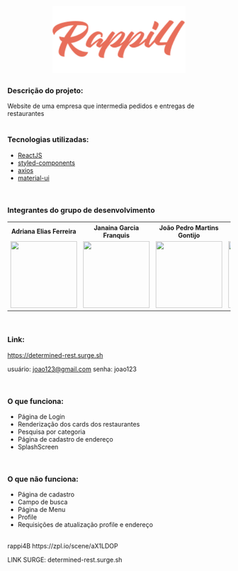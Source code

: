 <h1 align="center">
    <img width="300px" height="150px" alt="logo" src="https://github.com/future4code/paiva-labe-food4/blob/master/src/assets/LogoRappi4Colored.svg" />
    <br>    
</h1>

### Descrição do projeto:

Website de uma empresa que intermedia pedidos e entregas de restaurantes
<br/>
<br/>

### Tecnologias utilizadas:

- [ReactJS](https://reactjs.org/)
- [styled-components](https://www.styled-components.com/)
- [axios](https://github.com/axios/axios)
- [material-ui](https://material-ui.com/pt/)

<br/>

### Integrantes do grupo de desenvolvimento
<table>
  <tr>
    <th>Adriana Elias Ferreira</th>
    <th>Janaina Garcia Franquis</th>
    <th>João Pedro Martins Gontijo</th>
    <th>Sarah Migliorini Rocha</th>
    <th>Túlio Dias</th>
  </tr>
  <tr>
    <td>
  <img width='150px' height='150px' src='https://ca.slack-edge.com/TLAVDH7C2-U01SSF28JKT-a91fc1ade6f2-512' >
    </td>
        <td>
  <img width='150px' height='150px' src='https://ca.slack-edge.com/TLAVDH7C2-U01SL1TGFPW-eebfadefe904-512' >
    </td>
        <td>
  <img width='150px' height='150px' src='https://ca.slack-edge.com/TLAVDH7C2-U01SVQENQ6Q-101514f43f07-512' >
    </td>
     <td>
  <img width='150px' height='150px' src='https://ca.slack-edge.com/TLAVDH7C2-U01SE37G5AP-98aeaa93b8ac-512' >
    </td>
      <td>
  <img width='150px' height='150px' src='https://ca.slack-edge.com/TLAVDH7C2-U01SDSEHE1Y-2796d709d5a3-512' >
    </td>
  </tr>
<table>
<br/>

### Link: 
https://determined-rest.surge.sh    

usuário: joao123@gmail.com 
senha: joao123


<br/>

### O que funciona:
- Página de Login 
- Renderização dos cards dos restaurantes
- Pesquisa por categoria
- Página de cadastro de endereço
- SplashScreen
<br/>

### O que não funciona: 
- Página de cadastro
- Campo de busca
- Página de Menu 
- Profile
- Requisições de atualização profile e endereço
<br/> 
rappi4B  
https://zpl.io/scene/aX1LDOP
<br/>

LINK SURGE: determined-rest.surge.sh


